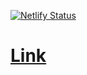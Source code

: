 [![Netlify Status](https://api.netlify.com/api/v1/badges/10a831a7-38e3-4c49-9709-ab5fa60ede6d/deploy-status)](https://app.netlify.com/sites/hwtimetable/deploys)

# [Link](https://hwtimetable.netlify.app/)

